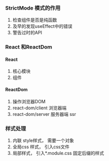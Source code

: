 ### StrictMode 模式的作用
1. 检查组件是否是纯函数
2. 及早的发现useEffect中的错误
3. 警告过时的API
### React 和ReactDom 
#### React
1. 核心模块
2. 组件
#### ReactDom
1. 操作浏览器DOM
2. react-dom/client 浏览器端
3. react-dom/server  服务器端  ssr


### 样式处理
1. 内联 style样式，   需要一个对象
2. 全局css 样式， 引入css文件
3. 局部样式，  引入*.module.css 固定后缀的样式
